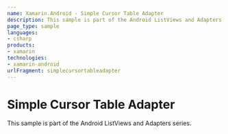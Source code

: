 ```yaml
---
name: Xamarin.Android - Simple Cursor Table Adapter
description: This sample is part of the Android ListViews and Adapters series.
page_type: sample
languages:
- csharp
products:
- xamarin
technologies:
- xamarin-android
urlFragment: simplecursortableadapter
---
```

# Simple Cursor Table Adapter

This sample is part of the Android ListViews and Adapters series. 